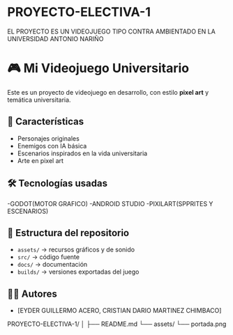 # PROYECTO-ELECTIVA-1
EL PROYECTO ES UN VIDEOJUEGO TIPO CONTRA AMBIENTADO EN LA UNIVERSIDAD ANTONIO NARIÑO
# 🎮 Mi Videojuego Universitario

Este es un proyecto de videojuego en desarrollo, con estilo **pixel art** y temática universitaria.  

## 🚀 Características
- Personajes originales
- Enemigos con IA básica
- Escenarios inspirados en la vida universitaria
- Arte en pixel art

## 🛠️ Tecnologías usadas
-GODOT(MOTOR GRAFICO)
-ANDROID STUDIO
-PIXILART(SPPRITES Y ESCENARIOS)

## 📂 Estructura del repositorio
- `assets/` → recursos gráficos y de sonido
- `src/` → código fuente
- `docs/` → documentación
- `builds/` → versiones exportadas del juego
## 👨‍💻 Autores
- [EYDER GUILLERMO ACERO, CRISTIAN DARIO MARTINEZ CHIMBACO]

PROYECTO-ELECTIVA-1/
│
├── README.md
└── assets/
    └── portada.png

